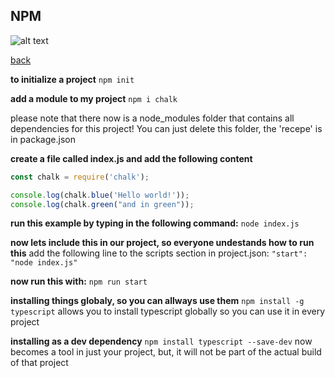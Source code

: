 ## NPM
![alt text](https://cdn.iconscout.com/icon/free/png-256/npm-226037.png "Logo Title Text 1")

[back](../../readme.md)

**to initialize a project**
`npm init`

**add a module to my project**
`npm i chalk`

please note that there now is a node_modules folder that contains all dependencies for this project! You can just delete this folder, the 'recepe' is in package.json

**create a file called index.js and add the following content**
```javascript
const chalk = require('chalk');

console.log(chalk.blue('Hello world!'));
console.log(chalk.green("and in green"));
```

**run this example by typing in the following command:**
`node index.js`

**now lets include this in our project, so everyone undestands how to run this**
add the following line to the scripts section in project.json:
`"start": "node index.js"`

**now run this with:**
`npm run start`

**installing things globaly, so you can allways use them**
`npm install -g typescript` allows you to install typescript globally so you can use it in every project

**installing as a dev dependency**
`npm install typescript --save-dev` now becomes a tool in just your project, but, it will not be part of the actual build of that project